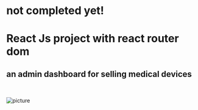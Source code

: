 # not completed yet!

# React Js project with react router dom

## an admin dashboard for selling medical devices

<br/>

![picture](https://github.com/KamyarGanjian/BitDigit-Website/assets/145255798/b2d508fc-fdc6-40fb-85e6-e8afba0ebcc5)
